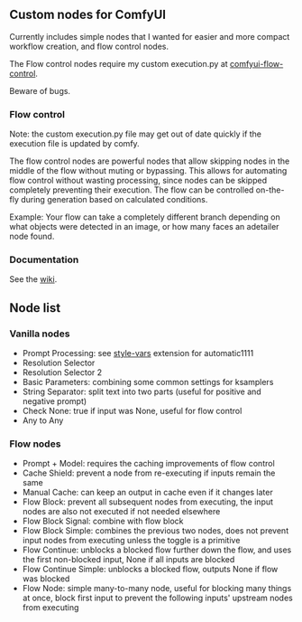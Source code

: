 ## Custom nodes for ComfyUI

Currently includes simple nodes that I wanted for easier and more compact workflow creation, and flow control nodes.

The Flow control nodes require my custom execution.py at [comfyui-flow-control](https://github.com/SirVeggie/comfyui-flow-control).

Beware of bugs.

### Flow control

Note: the custom execution.py file may get out of date quickly if the execution file is updated by comfy.

The flow control nodes are powerful nodes that allow skipping nodes in the middle of the flow without muting or bypassing. This allows for automating flow control without wasting processing, since nodes can be skipped completely preventing their execution. The flow can be controlled on-the-fly during generation based on calculated conditions.

Example: Your flow can take a completely different branch depending on what objects were detected in an image, or how many faces an adetailer node found.

### Documentation

See the [wiki](https://github.com/SirVeggie/comfyui-sv-nodes/wiki).

## Node list

### Vanilla nodes

- Prompt Processing: see [style-vars](https://github.com/SirVeggie/extension-style-vars) extension for automatic1111
- Resolution Selector
- Resolution Selector 2
- Basic Parameters: combining some common settings for ksamplers
- String Separator: split text into two parts (useful for positive and negative prompt)
- Check None: true if input was None, useful for flow control
- Any to Any

### Flow nodes

- Prompt + Model: requires the caching improvements of flow control
- Cache Shield: prevent a node from re-executing if inputs remain the same
- Manual Cache: can keep an output in cache even if it changes later
- Flow Block: prevent all subsequent nodes from executing, the input nodes are also not executed if not needed elsewhere
- Flow Block Signal: combine with flow block
- Flow Block Simple: combines the previous two nodes, does not prevent input nodes from executing unless the toggle is a primitive
- Flow Continue: unblocks a blocked flow further down the flow, and uses the first non-blocked input, None if all inputs are blocked
- Flow Continue Simple: unblocks a blocked flow, outputs None if flow was blocked
- Flow Node: simple many-to-many node, useful for blocking many things at once, block first input to prevent the following inputs' upstream nodes from executing
